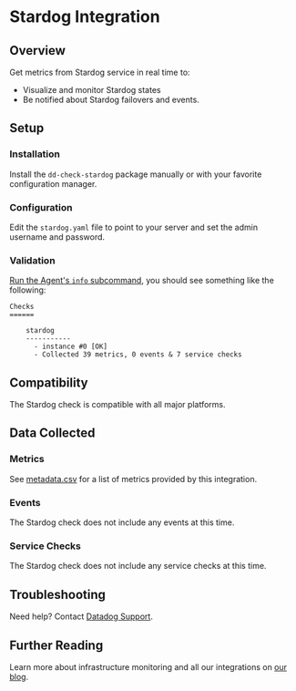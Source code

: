 # Stardog Integration

## Overview

Get metrics from Stardog service in real time to:

* Visualize and monitor Stardog states
* Be notified about Stardog failovers and events.

## Setup
### Installation

Install the `dd-check-stardog` package manually or with your favorite configuration manager.

### Configuration

Edit the `stardog.yaml` file to point to your server and set the admin username and password.

### Validation

[Run the Agent's `info` subcommand](https://docs.datadoghq.com/agent/faq/agent-status-and-information/), you should see something like the following:

    Checks
    ======

        stardog
        -----------
          - instance #0 [OK]
          - Collected 39 metrics, 0 events & 7 service checks

## Compatibility

The Stardog check is compatible with all major platforms.

## Data Collected
### Metrics
See [metadata.csv](https://github.com/DataDog/integrations-extras/blob/master/stardog/metadata.csv) for a list of metrics provided by this integration.

### Events
The Stardog check does not include any events at this time.

### Service Checks
The Stardog check does not include any service checks at this time.

## Troubleshooting
Need help? Contact [Datadog Support](http://docs.datadoghq.com/help/).

## Further Reading

Learn more about infrastructure monitoring and all our integrations on [our blog](https://www.datadoghq.com/blog/).